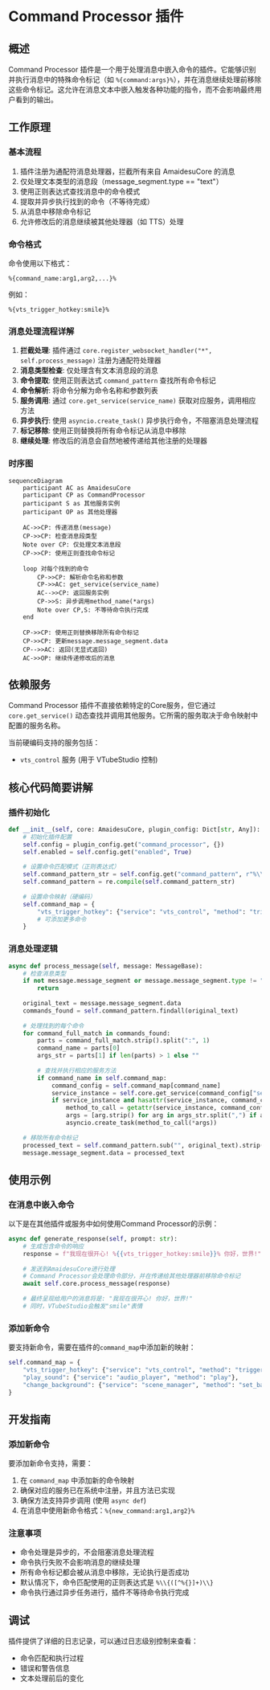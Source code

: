 # Command Processor 插件

## 概述
Command Processor 插件是一个用于处理消息中嵌入命令的插件。它能够识别并执行消息中的特殊命令标记（如 `%{command:args}%`），并在消息继续处理前移除这些命令标记。这允许在消息文本中嵌入触发各种功能的指令，而不会影响最终用户看到的输出。

## 工作原理

### 基本流程
1. 插件注册为通配符消息处理器，拦截所有来自 AmaidesuCore 的消息
2. 仅处理文本类型的消息段（message_segment.type == "text"）
3. 使用正则表达式查找消息中的命令模式
4. 提取并异步执行找到的命令（不等待完成）
5. 从消息中移除命令标记
6. 允许修改后的消息继续被其他处理器（如 TTS）处理

### 命令格式
命令使用以下格式：
```
%{command_name:arg1,arg2,...}%
```

例如：
```
%{vts_trigger_hotkey:smile}%
```

### 消息处理流程详解
1. **拦截处理**: 插件通过 `core.register_websocket_handler("*", self.process_message)` 注册为通配符处理器
2. **消息类型检查**: 仅处理含有文本消息段的消息
3. **命令提取**: 使用正则表达式 `command_pattern` 查找所有命令标记
4. **命令解析**: 将命令分解为命令名称和参数列表
5. **服务调用**: 通过 `core.get_service(service_name)` 获取对应服务，调用相应方法
6. **异步执行**: 使用 `asyncio.create_task()` 异步执行命令，不阻塞消息处理流程
7. **标记移除**: 使用正则替换将所有命令标记从消息中移除
8. **继续处理**: 修改后的消息会自然地被传递给其他注册的处理器

### 时序图
```mermaid
sequenceDiagram
    participant AC as AmaidesuCore
    participant CP as CommandProcessor
    participant S as 其他服务实例
    participant OP as 其他处理器

    AC->>CP: 传递消息(message)
    CP->>CP: 检查消息段类型
    Note over CP: 仅处理文本消息段
    CP->>CP: 使用正则查找命令标记
    
    loop 对每个找到的命令
        CP->>CP: 解析命令名称和参数
        CP->>AC: get_service(service_name)
        AC-->>CP: 返回服务实例
        CP->>S: 异步调用method_name(*args)
        Note over CP,S: 不等待命令执行完成
    end
    
    CP->>CP: 使用正则替换移除所有命令标记
    CP->>CP: 更新message.message_segment.data
    CP-->>AC: 返回(无显式返回)
    AC->>OP: 继续传递修改后的消息
```

## 依赖服务

Command Processor 插件不直接依赖特定的Core服务，但它通过 `core.get_service()` 动态查找并调用其他服务。它所需的服务取决于命令映射中配置的服务名称。

当前硬编码支持的服务包括：
- `vts_control` 服务 (用于 VTubeStudio 控制)

## 核心代码简要讲解

### 插件初始化
```python
def __init__(self, core: AmaidesuCore, plugin_config: Dict[str, Any]):
    # 初始化插件配置
    self.config = plugin_config.get("command_processor", {})
    self.enabled = self.config.get("enabled", True)
    
    # 设置命令匹配模式（正则表达式）
    self.command_pattern_str = self.config.get("command_pattern", r"%\\{([^%{}]+)\\}")
    self.command_pattern = re.compile(self.command_pattern_str)
    
    # 设置命令映射（硬编码）
    self.command_map = {
        "vts_trigger_hotkey": {"service": "vts_control", "method": "trigger_hotkey"},
        # 可添加更多命令
    }
```

### 消息处理逻辑
```python
async def process_message(self, message: MessageBase):
    # 检查消息类型
    if not message.message_segment or message.message_segment.type != "text":
        return
        
    original_text = message.message_segment.data
    commands_found = self.command_pattern.findall(original_text)
    
    # 处理找到的每个命令
    for command_full_match in commands_found:
        parts = command_full_match.strip().split(":", 1)
        command_name = parts[0]
        args_str = parts[1] if len(parts) > 1 else ""
        
        # 查找并执行相应的服务方法
        if command_name in self.command_map:
            command_config = self.command_map[command_name]
            service_instance = self.core.get_service(command_config["service"])
            if service_instance and hasattr(service_instance, command_config["method"]):
                method_to_call = getattr(service_instance, command_config["method"])
                args = [arg.strip() for arg in args_str.split(",") if arg.strip()]
                asyncio.create_task(method_to_call(*args))
    
    # 移除所有命令标记
    processed_text = self.command_pattern.sub("", original_text).strip()
    message.message_segment.data = processed_text
```

## 使用示例

### 在消息中嵌入命令
以下是在其他插件或服务中如何使用Command Processor的示例：

```python
async def generate_response(self, prompt: str):
    # 生成包含命令的响应
    response = f"我现在很开心! %{{vts_trigger_hotkey:smile}}% 你好，世界!"
    
    # 发送到AmaidesuCore进行处理
    # Command Processor会处理命令部分，并在传递给其他处理器前移除命令标记
    await self.core.process_message(response)
    
    # 最终呈现给用户的消息将是: "我现在很开心! 你好，世界!"
    # 同时，VTubeStudio会触发"smile"表情
```

### 添加新命令
要支持新命令，需要在插件的`command_map`中添加新的映射：

```python
self.command_map = {
    "vts_trigger_hotkey": {"service": "vts_control", "method": "trigger_hotkey"},
    "play_sound": {"service": "audio_player", "method": "play"},
    "change_background": {"service": "scene_manager", "method": "set_background"}
}
```

## 开发指南

### 添加新命令
要添加新命令支持，需要：

1. 在 `command_map` 中添加新的命令映射
2. 确保对应的服务已在系统中注册，并且方法已实现
3. 确保方法支持异步调用 (使用 `async def`)
4. 在消息中使用新命令格式：`%{new_command:arg1,arg2}%`

### 注意事项
- 命令处理是异步的，不会阻塞消息处理流程
- 命令执行失败不会影响消息的继续处理
- 所有命令标记都会被从消息中移除，无论执行是否成功
- 默认情况下，命令匹配使用的正则表达式是 `%\\{([^%{}]+)\\}`
- 命令执行通过异步任务进行，插件不等待命令执行完成

## 调试
插件提供了详细的日志记录，可以通过日志级别控制来查看：
- 命令匹配和执行过程
- 错误和警告信息
- 文本处理前后的变化 